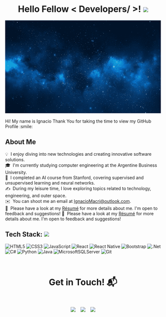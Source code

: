 
<h1 align='center' > Hello Fellow < Developers/ >! <img src = "https://raw.githubusercontent.com/MartinHeinz/MartinHeinz/master/wave.gif" width = 30px> </h1>

<p align="center">
    <img width="700px" height= "300px"src="https://github.com/nacho587/nacho587/blob/main/espacio.png" />
</p>

<div size='20px'> Hi! My name is Ignacio Thank You for taking the time to view my GitHub Profile :smile: 
</div>

<h2> About Me </h2>

💡 &nbsp;I enjoy diving into new technologies and creating innovative software solutions.\
🎓 &nbsp;I'm currently studying computer engineering at the Argentine Business University.\
🚀 &nbsp;I completed an AI course from Stanford, covering supervised and unsupervised learning and neural networks.\
✍️ &nbsp;During my leisure time, I love exploring topics related to technology, engineering, and outer space.\
✉️ &nbsp;You can shoot me an email at IgnacioMacri@outlook.com.\
📄 &nbsp;Please have a look at my [Résumé](https://github.com/nacho587/nacho587/blob/main/resume.pdf) for more details about me. I'm open to feedback and suggestions!
📄 &nbsp;Please have a look at my <a href="https://github.com/nacho587/nacho587/blob/main/resume.pdf" target="_blank">Résumé</a> for more details about me. I'm open to feedback and suggestions!


<h2> Tech Stack: <img src = "https://media2.giphy.com/media/QssGEmpkyEOhBCb7e1/giphy.gif?cid=ecf05e47a0n3gi1bfqntqmob8g9aid1oyj2wr3ds3mg700bl&rid=giphy.gif" width = 32px> </h2>

![HTML5](https://img.shields.io/badge/html5-%23E34F26.svg?style=for-the-badge&logo=html5&logoColor=white)
![CSS3](https://img.shields.io/badge/css3-%231572B6.svg?style=for-the-badge&logo=css3&logoColor=white)
![JavaScript](https://img.shields.io/badge/javascript-%23323330.svg?style=for-the-badge&logo=javascript&logoColor=%23F7DF1E)
![React](https://img.shields.io/badge/react-%2320232a.svg?style=for-the-badge&logo=react&logoColor=%2361DAFB)
![React Native](https://img.shields.io/badge/react_native-%2320232a.svg?style=for-the-badge&logo=react&logoColor=%2361DAFB)
![Bootstrap](https://img.shields.io/badge/bootstrap-%23563D7C.svg?style=for-the-badge&logo=bootstrap&logoColor=white) 
![.Net](https://img.shields.io/badge/.NET-5C2D91?style=for-the-badge&logo=.net&logoColor=white)
![C#](https://img.shields.io/badge/c%23-%23239120.svg?style=for-the-badge&logo=csharp&logoColor=white)
![Python](https://img.shields.io/badge/python-3670A0?style=for-the-badge&logo=python&logoColor=ffdd54)
![Java](https://img.shields.io/badge/java-%23ED8B00.svg?style=for-the-badge&logo=openjdk&logoColor=white)
![MicrosoftSQLServer](https://img.shields.io/badge/Microsoft%20SQL%20Server-CC2927?style=for-the-badge&logo=microsoft%20sql%20server&logoColor=white)
![Git](https://img.shields.io/badge/git-%23F05033.svg?style=for-the-badge&logo=git&logoColor=white)


<Br>
<h1 align="center">Get in Touch! 📬</h1>
<Br>
<p align="center">
<a href="https://www.linkedin.com/in/ignacio-macri/" target="blank"><img align="center" src="https://img.shields.io/badge/Ignacio Macri-0077B5?style=for-the-badge&logo=linkedin&logoColor=white" /></a>&nbsp;&nbsp;&nbsp;  
    <a href="mailto:ignaciomacri@outlook.com?subject=Hey%2C%20I%27ve%20seen%20you%20in%20GitHub&body=I%27m%20contacting%20you%20because..."  target="blank"><img align="center" src="https://img.shields.io/badge/IgnacioMacri@outlook.com-0078D4?style=for-the-badge&logo=microsoft-outlook&logoColor=white" /></a>&nbsp;&nbsp;&nbsp;      
    <a href="https://www.github.com/nacho587" target="blank"><img align="center" src="https://img.shields.io/badge/Nacho-100000?style=for-the-badge&logo=github&logoColor=white" /></a>
</p>
